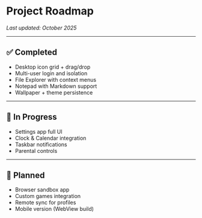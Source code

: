 # Project Roadmap

_Last updated: October 2025_

------------------------------------------------------

## ✅ Completed
- Desktop icon grid + drag/drop
- Multi-user login and isolation
- File Explorer with context menus
- Notepad with Markdown support
- Wallpaper + theme persistence

------------------------------------------------------

## 🧩 In Progress
- Settings app full UI
- Clock & Calendar integration
- Taskbar notifications
- Parental controls

------------------------------------------------------

## 🚀 Planned
- Browser sandbox app
- Custom games integration
- Remote sync for profiles
- Mobile version (WebView build)
